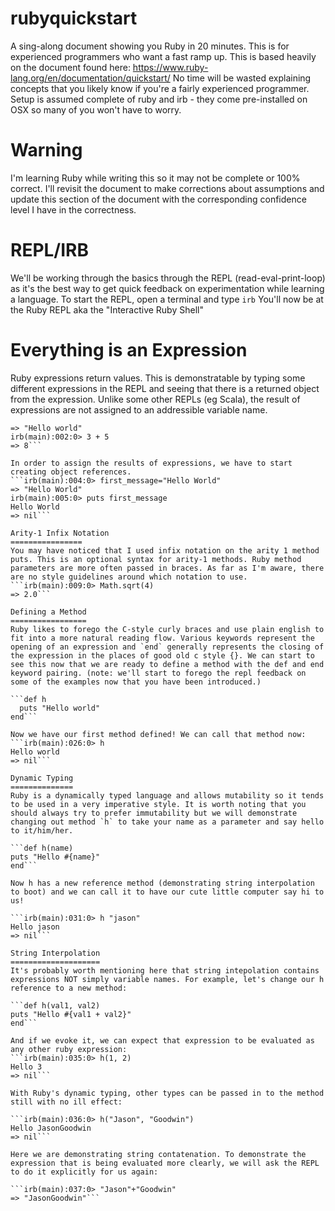 rubyquickstart
==============

A sing-along document showing you Ruby in 20 minutes. This is for experienced programmers who want a fast ramp up.
This is based heavily on the document found here: https://www.ruby-lang.org/en/documentation/quickstart/
No time will be wasted explaining concepts that you likely know if you're a fairly experienced programmer.
Setup is assumed complete of ruby and irb - they come pre-installed on OSX so many of you won't have to worry.

Warning
=======
I'm learning Ruby while writing this so it may not be complete or 100% correct. I'll revisit the document to make corrections about assumptions and update this section of the document with the corresponding confidence level I have in the correctness.

REPL/IRB
========
We'll be working through the basics through the REPL (read-eval-print-loop) as it's the best way to get quick feedback on experimentation while learning a language.
To start the REPL, open a terminal and type `irb`
You'll now be at the Ruby REPL aka the "Interactive Ruby Shell"

Everything is an Expression
===========================
Ruby expressions return values. This is demonstratable by typing some different expressions in the REPL and seeing that there is a returned object from the expression. Unlike some other REPLs (eg Scala), the result of expressions are not assigned to an addressible variable name.

```irb(main):001:0> "Hello world"
=> "Hello world"
irb(main):002:0> 3 + 5
=> 8```

In order to assign the results of expressions, we have to start creating object references.
```irb(main):004:0> first_message="Hello World"
=> "Hello World"
irb(main):005:0> puts first_message
Hello World
=> nil```

Arity-1 Infix Notation
================
You may have noticed that I used infix notation on the arity 1 method puts. This is an optional syntax for arity-1 methods. Ruby method parameters are more often passed in braces. As far as I'm aware, there are no style guidelines around which notation to use.
```irb(main):009:0> Math.sqrt(4)
=> 2.0```

Defining a Method
=================
Ruby likes to forego the C-style curly braces and use plain english to fit into a more natural reading flow. Various keywords represent the opening of an expression and `end` generally represents the closing of the expression in the places of good old c style {}. We can start to see this now that we are ready to define a method with the def and end keyword pairing. (note: we'll start to forego the repl feedback on some of the examples now that you have been introduced.)

```def h
  puts "Hello world"
end```

Now we have our first method defined! We can call that method now:
```irb(main):026:0> h
Hello world
=> nil```

Dynamic Typing
==============
Ruby is a dynamically typed language and allows mutability so it tends to be used in a very imperative style. It is worth noting that you should always try to prefer immutability but we will demonstrate changing out method `h` to take your name as a parameter and say hello to it/him/her.

```def h(name)
puts "Hello #{name}"
end```

Now h has a new reference method (demonstrating string interpolation to boot) and we can call it to have our cute little computer say hi to us!

```irb(main):031:0> h "jason"
Hello jason
=> nil```

String Interpolation
====================
It's probably worth mentioning here that string intepolation contains expressions NOT simply variable names. For example, let's change our h reference to a new method:

```def h(val1, val2)
puts "Hello #{val1 + val2}"
end```

And if we evoke it, we can expect that expression to be evaluated as any other ruby expression:
```irb(main):035:0> h(1, 2)
Hello 3
=> nil```

With Ruby's dynamic typing, other types can be passed in to the method still with no ill effect:

```irb(main):036:0> h("Jason", "Goodwin")
Hello JasonGoodwin
=> nil```

Here we are demonstrating string contatenation. To demonstrate the expression that is being evaluated more clearly, we will ask the REPL to do it explicitly for us again:

```irb(main):037:0> "Jason"+"Goodwin"
=> "JasonGoodwin"```
